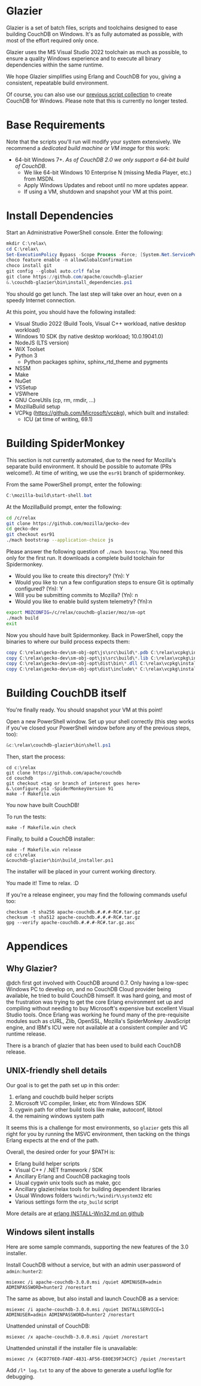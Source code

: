 # Glazier

Glazier is a set of batch files, scripts and toolchains designed to
ease building CouchDB on Windows. It's as fully automated as
possible, with most of the effort required only once.

Glazier uses the MS Visual Studio 2022 toolchain as much as possible,
to ensure a quality Windows experience and to execute all binary
dependencies within the same runtime.

We hope Glazier simplifies using Erlang and CouchDB for you, giving
a consistent, repeatable build environment.

Of course, you can also use our [previous script collection](README.OLD.md)
to create CouchDB for Windows. Please note that this is currently no longer
tested.

# Base Requirements

Note that the scripts you'll run will modify your system extensively. We recommend a *dedicated build machine or VM image* for this work:

- 64-bit Windows 7+. *As of CouchDB 2.0 we only support a 64-bit build of CouchDB*.
  - We like 64-bit Windows 10 Enterprise N (missing Media Player, etc.) from MSDN.
  - Apply Windows Updates and reboot until no more updates appear.
  - If using a VM, shutdown and snapshot your VM at this point.

# Install Dependencies

Start an Administrative PowerShell console. Enter the following:

```powershell
mkdir C:\relax\
cd C:\relax\
Set-ExecutionPolicy Bypass -Scope Process -Force; [System.Net.ServicePointManager]::SecurityProtocol = [System.Net.ServicePointManager]::SecurityProtocol -bor 3072; iex ((New-Object System.Net.WebClient).DownloadString('https://community.chocolatey.org/install.ps1'))
choco feature enable -n allowGlobalConfirmation
choco install git
git config --global auto.crlf false 
git clone https://github.com/apache/couchdb-glazier
&.\couchdb-glazier\bin\install_dependencies.ps1
```

You should go get lunch. The last step will take over an hour, even on a speedy Internet connection.

At this point, you should have the following installed:

* Visual Studio 2022 (Build Tools, Visual C++ workload, native desktop workload)
* Windows 10 SDK (by native desktop workload; 10.0.19041.0)
* NodeJS (LTS version)
* WiX Toolset
* Python 3
  * Python packages sphinx, sphinx_rtd_theme and pygments
* NSSM
* Make
* NuGet
* VSSetup
* VSWhere
* GNU CoreUtils (cp, rm, rmdir, ...)
* MozillaBuild setup
* VCPkg (https://github.com/Microsoft/vcpkg), which built and installed:
  * ICU (at time of writing, 69.1)

# Building SpiderMonkey

This section is not currently automated, due to the need for Mozilla's separate build
environment. It should be possible to automate (PRs welcome!). At time of writing, we
use the `esr91` branch of spidermonkey.

From the same PowerShell prompt, enter the following:

```powershell
C:\mozilla-build\start-shell.bat
```

At the MozillaBuild prompt, enter the following:

```bash
cd /c/relax
git clone https://github.com/mozilla/gecko-dev
cd gecko-dev
git checkout esr91
./mach bootstrap --application-choice js
```

Please answer the following question of `./mach boostrap`. You need this only for the first run.
It downloads a complete build toolchain for Spidermonkey.

* Would you like to create this directory? (Yn): Y
* Would you like to run a few configuration steps to ensure Git is optimally configured? (Yn): Y
* Will you be submitting commits to Mozilla? (Yn): n
* Would you like to enable build system telemetry? (Yn):n


```bash
export MOZCONFIG=/c/relax/couchdb-glazier/moz/sm-opt
./mach build
exit
```
Now you should have built Spidermonkey.
Back in PowerShell, copy the binaries to where our build process expects them:

```powershell
copy C:\relax\gecko-dev\sm-obj-opt\js\src\build\*.pdb C:\relax\vcpkg\installed\x64-windows\bin
copy C:\relax\gecko-dev\sm-obj-opt\js\src\build\*.lib C:\relax\vcpkg\installed\x64-windows\lib
copy C:\relax\gecko-dev\sm-obj-opt\dist\bin\*.dll C:\relax\vcpkg\installed\x64-windows\bin
copy C:\relax\gecko-dev\sm-obj-opt\dist\include\* C:\relax\vcpkg\installed\x64-windows\include -Recurse -ErrorAction SilentlyContinue
```

# Building CouchDB itself

You're finally ready. You should snapshot your VM at this point!

Open a new PowerShell window. Set up your shell correctly (this step works if you've
closed your PowerShell window before any of the previous steps, too):

```powershell
&c:\relax\couchdb-glazier\bin\shell.ps1
```

Then, start the process:

```
cd c:\relax
git clone https://github.com/apache/couchdb
cd couchdb
git checkout <tag or branch of interest goes here>
&.\configure.ps1 -SpiderMonkeyVersion 91
make -f Makefile.win
```

You now have built CouchDB!

To run the tests:

```
make -f Makefile.win check
```

Finally, to build a CouchDB installer:

```
make -f Makefile.win release
cd c:\relax
&couchdb-glazier\bin\build_installer.ps1
```

The installer will be placed in your current working directory.

You made it! Time to relax. :D

If you're a release engineer, you may find the following commands useful too:

```
checksum -t sha256 apache-couchdb.#.#.#-RC#.tar.gz
checksum -t sha512 apache-couchdb.#.#.#-RC#.tar.gz
gpg --verify apache-couchdb.#.#.#-RC#.tar.gz.asc
```

# Appendices

## Why Glazier?

@dch first got involved with CouchDB around 0.7. Only having a low-spec Windows
PC to develop on, and no CouchDB Cloud provider being available, he tried
to build CouchDB himself. It was hard going, and most of the frustration was
trying to get the core Erlang environment set up and compiling without needing
to buy Microsoft's expensive but excellent Visual Studio tools. Once
Erlang was working he found many of the pre-requisite modules such as cURL,
Zlib, OpenSSL, Mozilla's SpiderMonkey JavaScript engine, and IBM's ICU were
not available at a consistent compiler and VC runtime release.

There is a branch of glazier that has been used to build each CouchDB release.

## UNIX-friendly shell details

Our goal is to get the path set up in this order:

1. erlang and couchdb build helper scripts
2. Microsoft VC compiler, linker, etc from Windows SDK
3. cygwin path for other build tools like make, autoconf, libtool
4. the remaining windows system path

It seems this is a challenge for most environments, so `glazier` gets this all right for
you by running the MSVC environment, then tacking on the things Erlang expects at the end
of the path.

Overall, the desired order for your $PATH is:

- Erlang build helper scripts
- Visual C++ / .NET framework / SDK
- Ancillary Erlang and CouchDB packaging tools
- Usual cygwin unix tools such as make, gcc
- Ancillary glazier/relax tools for building dependent libraries
- Usual Windows folders `%windir%;%windir%\system32` etc
- Various settings form the `otp_build` script

More details are at [erlang INSTALL-Win32.md on github](https://github.com/erlang/otp/blob/master/HOWTO/INSTALL-WIN32.md)

## Windows silent installs

Here are some sample commands, supporting the new features of the 3.0 installer.

Install CouchDB without a service, but with an admin user:password of `admin:hunter2`:

```
msiexec /i apache-couchdb-3.0.0.msi /quiet ADMINUSER=admin ADMINPASSWORD=hunter2 /norestart
```

The same as above, but also install and launch CouchDB as a service:

```
msiexec /i apache-couchdb-3.0.0.msi /quiet INSTALLSERVICE=1 ADMINUSER=admin ADMINPASSWORD=hunter2 /norestart
```

Unattended uninstall of CouchDB:

```
msiexec /x apache-couchdb-3.0.0.msi /quiet /norestart
```

Unattended uninstall if the installer file is unavailable:

```
msiexec /x {4CD776E0-FADF-4831-AF56-E80E39F34CFC} /quiet /norestart
```

Add `/l* log.txt` to any of the above to generate a useful logfile for debugging.
